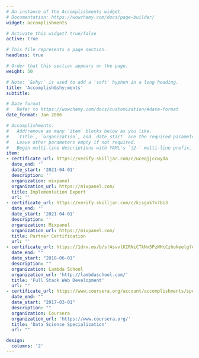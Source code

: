 ```yaml
---
# An instance of the Accomplishments widget.
# Documentation: https://wowchemy.com/docs/page-builder/
widget: accomplishments

# Activate this widget? true/false
active: true

# This file represents a page section.
headless: true

# Order that this section appears on the page.
weight: 50

# Note: `&shy;` is used to add a 'soft' hyphen in a long heading.
title: 'Accomplish&shy;ments'
subtitle:

# Date format
#   Refer to https://wowchemy.com/docs/customization/#date-format
date_format: Jan 2006

# Accomplishments.
#   Add/remove as many `item` blocks below as you like.
#   `title`, `organization`, and `date_start` are the required parameters.
#   Leave other parameters empty if not required.
#   Begin multi-line descriptions with YAML's `|2-` multi-line prefix.
item:
- certificate_url: https://verify.skilljar.com/c/uceqjjccwyda
  date_end: ''
  date_start: '2021-04-01'
  description: ''
  organization: mixpanel
  organization_url: https://mixpanel.com/
  title: Implementation Expert
  url: ''
- certificate_url: https://verify.skilljar.com/c/kisgak7x7bi3
  date_end: ''
  date_start: '2021-04-01'
  description: ''
  organization: Mixpanel
  organization_url: https://mixpanel.com/
  title: Partner Certification
  url: ''
- certificate_url: https://1drv.ms/b/s!AsvvlKIRNiCTkNx5PzWHcCzhokeelg?e=kqgeAP
  date_end: ""
  date_start: "2018-06-01"
  description: ""
  organization: Lambda School
  organization_url: 'http://lambdaschool.com/'
  title: 'Full Stack Web Development'
  url: ""
- certificate_url: https://www.coursera.org/account/accomplishments/specialization/certificate/7B42X58R8E66
  date_end: ""
  date_start: "2017-03-01"
  description: ""
  organization: Coursera
  organization_url: 'https://www.coursera.org/'
  title: 'Data Science Specialization'
  url: ""

design:
  columns: '2' 
---
```

